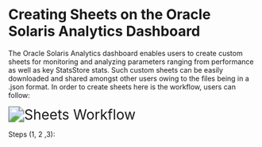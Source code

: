 # Creating Sheets on the Oracle Solaris Analytics Dashboard

The Oracle Solaris Analytics dashboard enables users to create custom sheets for monitoring and analyzing parameters ranging from performance as well as key StatsStore stats. Such custom sheets can be easily downloaded and shared amongst other users owing to the files being in a .json format. In order to create sheets here is the workflow, users can follow:

<img src="C:\Users\tdhuri\Desktop\Solaris\GitHub Project\SolarisDiscover Version 01\Sheets on the StatsStore\sheetsworkflow.png" alt="Sheets Workflow" style="zoom:200%;" />

Steps (1, 2 ,3):